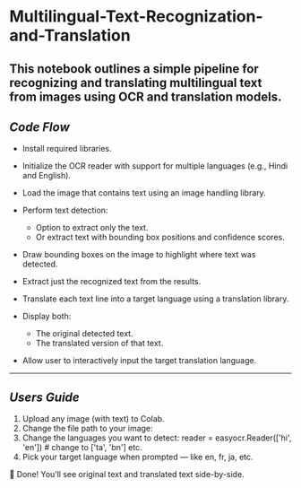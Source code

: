 # Multilingual-Text-Recognization-and-Translation
This notebook outlines a simple pipeline for recognizing and translating multilingual text from images using OCR and translation models.
-
*Code Flow*
-
* Install required libraries.
* Initialize the OCR reader with support for multiple languages (e.g., Hindi and English).
* Load the image that contains text using an image handling library.
* Perform text detection:
  * Option to extract only the text.
  * Or extract text with bounding box positions and confidence scores.
    
* Draw bounding boxes on the image to highlight where text was detected.
* Extract just the recognized text from the results.
* Translate each text line into a target language using a translation library.
* Display both:
  * The original detected text.
  * The translated version of that text.
* Allow user to interactively input the target translation language.

---
*Users Guide*
-
1. Upload any image (with text) to Colab.
2. Change the file path to your image:
3. Change the languages you want to detect: reader = easyocr.Reader(['hi', 'en'])  # change to ['ta', 'bn'] etc.
4. Pick your target language when prompted — like en, fr, ja, etc.

🧾 Done! You’ll see original text and translated text side-by-side.

